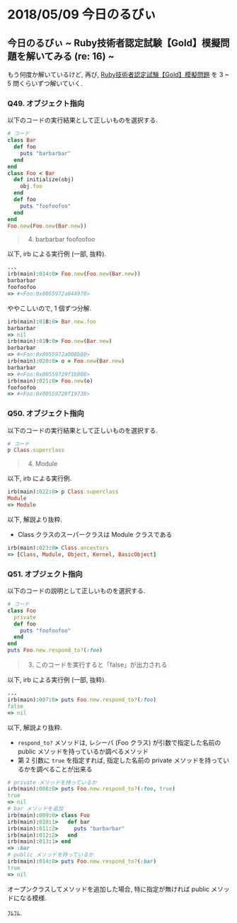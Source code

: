 # 2018/05/09 今日のるびぃ

## 今日のるびぃ ~ Ruby技術者認定試験【Gold】模擬問題を解いてみる (re: 16) ~

もう何度か解いているけど, 再び, [Ruby技術者認定試験【Gold】模擬問題](https://www.school.ctc-g.co.jp/ruby/training_ruby_gold_01_10.html) を 3 ~ 5 問くらいずつ解いていく.

### Q49. オブジェクト指向

以下のコードの実行結果として正しいものを選択する.

```ruby
# コード
class Bar
  def foo
    puts "barbarbar"
  end
end
class Foo < Bar
  def initialize(obj)
    obj.foo
  end
  def foo
    puts "foofoofoo"
  end
end
Foo.new(Foo.new(Bar.new))
```

> 4. barbarbar
>    foofoofoo

以下, irb による実行例 (一部, 抜粋).

```ruby
...
irb(main):014:0> Foo.new(Foo.new(Bar.new))
barbarbar
foofoofoo
=> #<Foo:0x0055972a044978>
```

ややこしいので, 1 個ずつ分解.

```ruby
irb(main):018:0> Bar.new.foo
barbarbar
=> nil
irb(main):019:0> Foo.new(Bar.new)
barbarbar
=> #<Foo:0x0055972a008b80>
irb(main):020:0> o = Foo.new(Bar.new)
barbarbar
=> #<Foo:0x00559729f1b808>
irb(main):021:0> Foo.new(o)
foofoofoo
=> #<Foo:0x00559729f19738>
```

### Q50. オブジェクト指向

以下のコードの実行結果として正しいものを選択する.

```ruby
# コード
p Class.superclass
```

> 4. Module

以下, irb による実行例.

```ruby
irb(main):022:0> p Class.superclass
Module
=> Module
```

以下, 解説より抜粋.

* Class クラスのスーパークラスは Module クラスである

```ruby
irb(main):023:0> Class.ancestors
=> [Class, Module, Object, Kernel, BasicObject]
```

### Q51. オブジェクト指向

以下のコードの説明として正しいものを選択する.

```ruby
# コード
class Foo
  private
  def foo
    puts "foofoofoo"
  end
end
puts Foo.new.respond_to?(:foo)
```

> 3. このコードを実行すると「false」が出力される

以下, irb による実行例 (一部, 抜粋).

```ruby
...
irb(main):007:0> puts Foo.new.respond_to?(:foo)
false
=> nil
```

以下, 解説より抜粋.

* `respond_to?` メソッドは, レシーバ (Foo クラス) が引数で指定した名前の public メソッドを持っているか調べるメソッド
* 第 2 引数に `true` を指定すれば, 指定した名前の private メソッドを持っているかを調べることが出来る

```ruby
# private メソッドを持っているか
irb(main):008:0> puts Foo.new.respond_to?(:foo, true)
true
=> nil
# bar メソッドを追加
irb(main):009:0> class Foo
irb(main):010:1>   def bar
irb(main):011:2>     puts "barbarbar"
irb(main):012:2>   end
irb(main):013:1> end
=> :bar
# public メソッドを持っているか
irb(main):014:0> puts Foo.new.respond_to?(:bar)
true
=> nil
```

オープンクラスしてメソッドを追加した場合, 特に指定が無ければ public メソッドになる模様.

ﾌﾑﾌﾑ.
